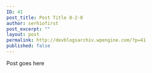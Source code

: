 ```yaml
---
ID: 41
post_title: Post Title 8-2-8
author: serhiofirst
post_excerpt: ""
layout: post
permalink: http://devblogsarchiv.wpengine.com/?p=41
published: false
---
```

Post goes here